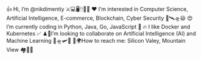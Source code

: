 👍 Hi, I’m @nikdimentiy ⚔💻🖥🖱💾📀
❤ I’m interested in Computer Science, Artificial Intelligence, E-commerce, Blockchain, Cyber Security 🎯🛰🛸😃
😍I’m currently coding in Python, Java, Go, JavaScript 🧑
🔥 I like Docker and Kubernetes ✅
♟📡I’m looking to collaborate on Artificial Intelligence (AI) and Machine Learning 🚙🛸🛩🚀
🚩🌍How to reach me: Silicon Valey, Mountain View 🏘💒🌞

